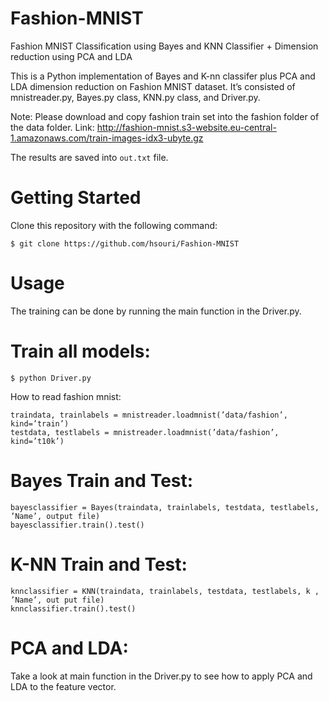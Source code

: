 # Fashion-MNIST
Fashion MNIST Classification using Bayes and KNN Classifier + Dimension reduction using PCA and LDA

This is a Python implementation of Bayes and K-nn classifer plus PCA and LDA dimension reduction on Fashion MNIST dataset.  It’s consisted of mnistreader.py, Bayes.py class, KNN.py class, and Driver.py.  

Note: Please download and copy fashion train set into the fashion folder of the data folder. Link: http://fashion-mnist.s3-website.eu-central-1.amazonaws.com/train-images-idx3-ubyte.gz

The results are saved into `out.txt` file.

# Getting Started
Clone this repository with the following command:

```shell
$ git clone https://github.com/hsouri/Fashion-MNIST
```

# Usage

The training can be done by running the main function in the Driver.py.

# Train all models:

```shell
$ python Driver.py

```

How to read fashion mnist: 

```shell
traindata, trainlabels = mnistreader.loadmnist(’data/fashion’, kind=’train’)
testdata, testlabels = mnistreader.loadmnist(’data/fashion’, kind=’t10k’)
```

# Bayes Train and Test:

```shell
bayesclassifier = Bayes(traindata, trainlabels, testdata, testlabels, ’Name’, output file)
bayesclassifier.train().test()
```


# K-NN Train and Test:

```shell
knnclassifier = KNN(traindata, trainlabels, testdata, testlabels, k , ’Name’, out put file)
knnclassifier.train().test()
```


# PCA and LDA:

Take a look at main function in the Driver.py to see how to apply PCA and LDA to the feature vector.


